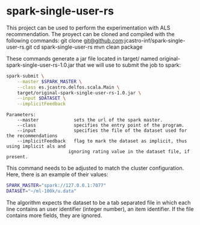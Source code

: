 # spark-single-user-rs

This project can be used to perform the experimentation with ALS recommendation.
The proyect can be cloned and compiled with the following commands:
git clone git@github.com:jcastro-inf/spark-single-user-rs.git
cd spark-single-user-rs
mvn clean package

These commands generate a jar file located in target/ named original-spark-single-user-rs-1.0.jar that we will use to submit the job to spark:
```bash
spark-submit \
	--master $SPARK_MASTER \
	--class es.jcastro.delfos.scala.Main \
	target/original-spark-single-user-rs-1.0.jar \
	--input $DATASET \
	--implicitFeedback
```
```
Parameters:
	--master             sets the url of the spark master.
	--class              specifies the entry point of the program.
	--input              specifies the file of the dataset used for the recommendations
	--implicitFeedback   flag to mark the dataset as implicit, thus using implicit als and
                       ignoring rating value in the dataset file, if present.
```

This command needs to be adjusted to match the cluster configuration. Here, there is an example of their values:
```bash
SPARK_MASTER="spark://127.0.0.1:7077"
DATASET="~/ml-100k/u.data"
```

The algorithm expects the dataset to be a tab separated file in which each line contains an user identifier (integer number), an item identifier. If the file contains more fields, they are ignored.
